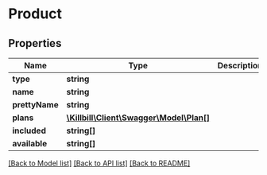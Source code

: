 # Product

## Properties
Name | Type | Description | Notes
------------ | ------------- | ------------- | -------------
**type** | **string** |  | [optional] 
**name** | **string** |  | [optional] 
**prettyName** | **string** |  | [optional] 
**plans** | [**\Killbill\Client\Swagger\Model\Plan[]**](Plan.md) |  | [optional] 
**included** | **string[]** |  | [optional] 
**available** | **string[]** |  | [optional] 

[[Back to Model list]](../README.md#documentation-for-models) [[Back to API list]](../README.md#documentation-for-api-endpoints) [[Back to README]](../README.md)


